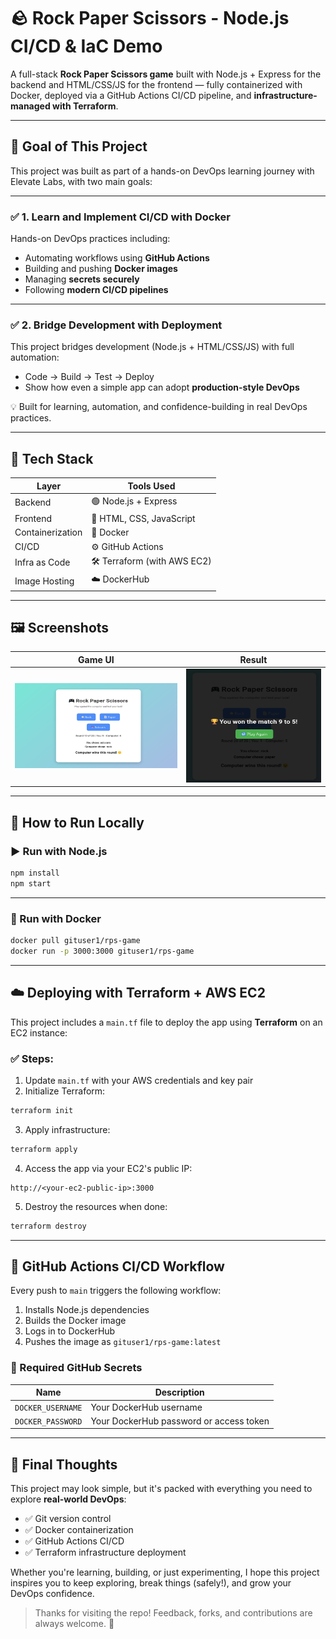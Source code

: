 
# 🪨 Rock Paper Scissors - Node.js CI/CD & IaC Demo

A full-stack **Rock Paper Scissors game** built with Node.js + Express for the backend and HTML/CSS/JS for the frontend — fully containerized with Docker, deployed via a GitHub Actions CI/CD pipeline, and **infrastructure-managed with Terraform**.

---

## 🎯 Goal of This Project

This project was built as part of a hands-on DevOps learning journey with Elevate Labs, with two main goals:

---

### ✅ 1. Learn and Implement CI/CD with Docker

Hands-on DevOps practices including:

- Automating workflows using **GitHub Actions**
- Building and pushing **Docker images**
- Managing **secrets securely**
- Following **modern CI/CD pipelines**

---

### ✅ 2. Bridge Development with Deployment

This project bridges development (Node.js + HTML/CSS/JS) with full automation:

- Code → Build → Test → Deploy
- Show how even a simple app can adopt **production-style DevOps**

💡 Built for learning, automation, and confidence-building in real DevOps practices.

---

## 🔧 Tech Stack

| Layer        | Tools Used                  |
|--------------|-----------------------------|
| Backend      | 🟢 Node.js + Express         |
| Frontend     | 🎨 HTML, CSS, JavaScript     |
| Containerization | 🐳 Docker               |
| CI/CD        | ⚙️ GitHub Actions            |
| Infra as Code| 🛠️ Terraform (with AWS EC2) |
| Image Hosting| ☁️ DockerHub                |

---

## 🖼️ Screenshots

| Game UI | Result |
|---------|--------|
| ![Game UI](/images/PlayGame.png) | ![Result](/images/Result.png) |

---

## 🚀 How to Run Locally

### ▶️ Run with Node.js

```bash
npm install
npm start
````

---

### 🐳 Run with Docker

```bash
docker pull gituser1/rps-game
docker run -p 3000:3000 gituser1/rps-game
```

---

## ☁️ Deploying with Terraform + AWS EC2

This project includes a `main.tf` file to deploy the app using **Terraform** on an EC2 instance:

### ✅ Steps:

1. Update `main.tf` with your AWS credentials and key pair
2. Initialize Terraform:

```bash
terraform init
```

3. Apply infrastructure:

```bash
terraform apply
```

4. Access the app via your EC2's public IP:

```
http://<your-ec2-public-ip>:3000
```

5. Destroy the resources when done:

```bash
terraform destroy
```

---

## 🔄 GitHub Actions CI/CD Workflow

Every push to `main` triggers the following workflow:

1. Installs Node.js dependencies
2. Builds the Docker image
3. Logs in to DockerHub
4. Pushes the image as `gituser1/rps-game:latest`

### 🔐 Required GitHub Secrets

| Name              | Description                             |
| ----------------- | --------------------------------------- |
| `DOCKER_USERNAME` | Your DockerHub username                 |
| `DOCKER_PASSWORD` | Your DockerHub password or access token |

---

## 🙌 Final Thoughts

This project may look simple, but it's packed with everything you need to explore **real-world DevOps**:

* ✅ Git version control
* ✅ Docker containerization
* ✅ GitHub Actions CI/CD
* ✅ Terraform infrastructure deployment

Whether you're learning, building, or just experimenting, I hope this project inspires you to keep exploring, break things (safely!), and grow your DevOps confidence.

> Thanks for visiting the repo! Feedback, forks, and contributions are always welcome. 🚀


